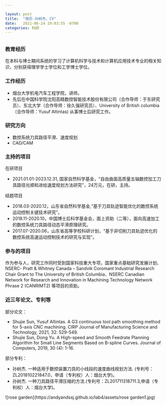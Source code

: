 ```yaml
---

layout: post
title:  "简历-孙树杰，CV"
date:   2021-06-24 19:03:55 -0700
categories: 科研
---
```

<h6>  </h6>

<h3>教育经历</h3>

​		在本科与博士期间系统的学习了计算机科学与技术和计算机应用技术专业的相关知识，分别获得理学学士学位和工学博士学位。

<h3>工作经历</h3>

<ul>
<li>烟台大学机电汽车工程学院，讲师。</li>
<li>先后在中国科学院沈阳高精数控智能技术股份有限公司（合作导师：于东研究员）、东北大学（合作导师：徐久强研究员）、University of British columbia （合作导师：Yusuf Altintas) 从事博士后研究工作。</li>
</ul>
<h3>研究方向</h3>

<ul>
<li>数控系统刀具路径平滑、速度规划</li>
<li>CAD/CAM</li>
</ul>

<h3>主持的项目</h3>

在研项目

<ul>
<li> 2021.01.01-2023.12.31, 国家自然科学基金，“自由曲面高质量五轴数控加工刀具路径光顺和进给速度规划方法研究”，24万元，在研，主持。</li>
</ul>


结题项目

<ul>
<li>2018.03-2020.12，山东省自然科学基金,“基于刀具轨迹智能优化的数控系统运动控制关键技术研究”。</li>
 <li>2018.11-2020.10，中国博士后科学基金会，面上资助（二等），面向高速加工的数控系统刀具路径动态平滑原理研究。</li>
<li>2017.07-2020.06，山东省高等学校科研计划，“基于非切削刀具轨迹优化的数控系统高速运动控制技术的研究与实现”。</li>
</ul>

<h3>参与的项目</h3>

​         作为参与人，研究工作同时受到国家科技重大专项，国家重点基础研究发展计划、 NSERC- Pratt & Whitney Canada – Sandvik Coromant Industrial Research Chair Grant to The University of British Columbia、NSERC Canadian Network for Research and Innovation in Machining Technology Network Phrase 2 (CANRIMT2) 等项目的资助。

<h3>近三年论文、专利等</h3>

部分论文：

<ul>
<li>Shujie Sun, Yusuf Altintas. A G3 continuous tool path smoothing method for 5-axis CNC machining. CIRP Journal of Manufacturing Science and Technology, 2021, 32: 529-549.</li>
<li>Shujie Sun, Dong Yu. A High-speed and Smooth Feedrate Planning Algorithm for Small Line Segments Based on B-spline Curves. Journal of Computers, 2019, 30 (4): 1-16.</li>
</ul>

部分专利：

<ul>
<li>孙树杰. 一种适用于数控装置刀具的小线段的速度曲线规划方法. (专利号：ZL201810221847.0，申请（专利权）人：烟台大学)。</li>
<li>孙树杰. 一种刀具路径平滑压缩的方法.(专利号：ZL201711318711.3,申请（专利权）人：烟台大学)。
</li>
</ul>
![rose garden](https://andyandssj.github.io/lab4/assets/rose garden1.jpg)
